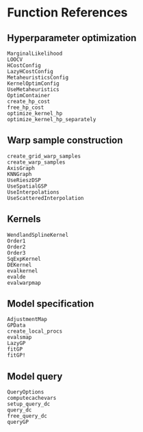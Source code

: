 # Function References

## Hyperparameter optimization
```@docs
MarginalLikelihood
LOOCV
HCostConfig
LazyHCostConfig
MetaheuristicsConfig
KernelOptimConfig
UseMetaheuristics
OptimContainer
create_hp_cost
free_hp_cost
optimize_kernel_hp
optimize_kernel_hp_separately
```

## Warp sample construction
```@docs
create_grid_warp_samples
create_warp_samples
AxisGraph
KNNGraph
UseRieszDSP
UseSpatialGSP
UseInterpolations
UseScatteredInterpolation
```
## Kernels
```@docs
WendlandSplineKernel
Order1
Order2
Order3
SqExpKernel
DEKernel
evalkernel
evalde
evalwarpmap
```

## Model specification
```@docs
AdjustmentMap
GPData
create_local_procs
evalsmap
LazyGP
fitGP
fitGP!
```

## Model query
```@docs
QueryOptions
computecachevars
setup_query_dc
query_dc
free_query_dc
queryGP
```
